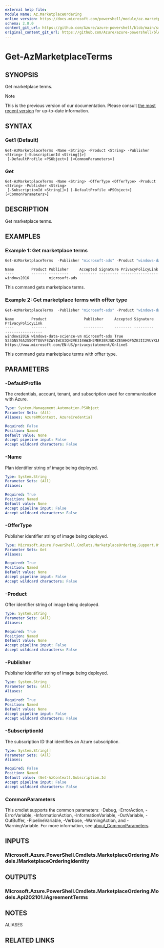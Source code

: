 ```yaml
---
external help file: 
Module Name: Az.MarketplaceOrdering
online version: https://docs.microsoft.com/powershell/module/az.marketplaceordering/get-azmarketplaceterms
schema: 2.0.0
content_git_url: https://github.com/Azure/azure-powershell/blob/main/src/MarketplaceOrdering/help/Get-AzMarketplaceTerms.md
original_content_git_url: https://github.com/Azure/azure-powershell/blob/main/src/MarketplaceOrdering/help/Get-AzMarketplaceTerms.md
---
```


# Get-AzMarketplaceTerms

## SYNOPSIS
Get marketplace terms.

> [!NOTE]
>This is the previous version of our documentation. Please consult [the most recent version](/powershell/module/az.marketplaceordering/get-azmarketplaceterms) for up-to-date information.

## SYNTAX

### Get1 (Default)
```
Get-AzMarketplaceTerms -Name <String> -Product <String> -Publisher <String> [-SubscriptionId <String[]>]
 [-DefaultProfile <PSObject>] [<CommonParameters>]
```

### Get
```
Get-AzMarketplaceTerms -Name <String> -OfferType <OfferType> -Product <String> -Publisher <String>
 [-SubscriptionId <String[]>] [-DefaultProfile <PSObject>] [<CommonParameters>]
```

## DESCRIPTION
Get marketplace terms.

## EXAMPLES

### Example 1: Get marketplace terms
```powershell
Get-AzMarketplaceTerms  -Publisher "microsoft-ads" -Product "windows-data-science-vm" -Name "windows2016"
```

```output
Name        Product Publisher     Accepted Signature PrivacyPolicyLink
----        ------- ---------     -------- --------- -----------------
windows2016         microsoft-ads
```

This command gets marketplace terms.

### Example 2: Get marketplace terms with offter type
```powershell
Get-AzMarketplaceTerms  -Publisher "microsoft-ads" -Product "windows-data-science-vm" -Name "windows2016" -OfferType 'virtualmachine'
```

```output
Name        Product                 Publisher     Accepted Signature                                                                                               PrivacyPolicyLink
----        -------                 ---------     -------- ---------                                                                                               -----------------
windows2016 windows-data-science-vm microsoft-ads True     523GN576A2S5OTTOGVFEZWYIWCUIQN2VE3I4WW3H2MER3ERJGDXZESHHQF5ZB2II2VUYXLRK6NE2A7EPF7GH6LWMQ6ECSYSPOD2SHFQ https://www.microsoft.com/EN-US/privacystatement/OnlineS
```

This command gets marketplace terms with offter type.

## PARAMETERS

### -DefaultProfile
The credentials, account, tenant, and subscription used for communication with Azure.

```yaml
Type: System.Management.Automation.PSObject
Parameter Sets: (All)
Aliases: AzureRMContext, AzureCredential

Required: False
Position: Named
Default value: None
Accept pipeline input: False
Accept wildcard characters: False
```

### -Name
Plan identifier string of image being deployed.

```yaml
Type: System.String
Parameter Sets: (All)
Aliases:

Required: True
Position: Named
Default value: None
Accept pipeline input: False
Accept wildcard characters: False
```

### -OfferType
Publisher identifier string of image being deployed.

```yaml
Type: Microsoft.Azure.PowerShell.Cmdlets.MarketplaceOrdering.Support.OfferType
Parameter Sets: Get
Aliases:

Required: True
Position: Named
Default value: None
Accept pipeline input: False
Accept wildcard characters: False
```

### -Product
Offer identifier string of image being deployed.

```yaml
Type: System.String
Parameter Sets: (All)
Aliases:

Required: True
Position: Named
Default value: None
Accept pipeline input: False
Accept wildcard characters: False
```

### -Publisher
Publisher identifier string of image being deployed.

```yaml
Type: System.String
Parameter Sets: (All)
Aliases:

Required: True
Position: Named
Default value: None
Accept pipeline input: False
Accept wildcard characters: False
```

### -SubscriptionId
The subscription ID that identifies an Azure subscription.

```yaml
Type: System.String[]
Parameter Sets: (All)
Aliases:

Required: False
Position: Named
Default value: (Get-AzContext).Subscription.Id
Accept pipeline input: False
Accept wildcard characters: False
```

### CommonParameters
This cmdlet supports the common parameters: -Debug, -ErrorAction, -ErrorVariable, -InformationAction, -InformationVariable, -OutVariable, -OutBuffer, -PipelineVariable, -Verbose, -WarningAction, and -WarningVariable. For more information, see [about_CommonParameters](http://go.microsoft.com/fwlink/?LinkID=113216).

## INPUTS

### Microsoft.Azure.PowerShell.Cmdlets.MarketplaceOrdering.Models.IMarketplaceOrderingIdentity

## OUTPUTS

### Microsoft.Azure.PowerShell.Cmdlets.MarketplaceOrdering.Models.Api202101.IAgreementTerms

## NOTES

ALIASES

## RELATED LINKS

